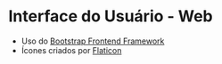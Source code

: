 # Interface do Usuário - Web

- Uso do [Bootstrap Frontend Framework](https://getbootstrap.com/)
- Ícones criados por [Flaticon](https://www.flaticon.com/)